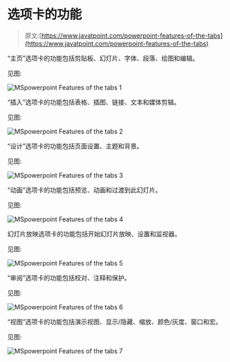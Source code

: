 # 选项卡的功能

> 原文:[https://www.javatpoint.com/powerpoint-features-of-the-tabs](https://www.javatpoint.com/powerpoint-features-of-the-tabs)

“主页”选项卡的功能包括剪贴板、幻灯片、字体、段落、绘图和编辑。

见图:

![MSpowerpoint Features of the tabs 1](../Images/8903fb3504e7261b01f37b15176e2ce2.png)

“插入”选项卡的功能包括表格、插图、链接、文本和媒体剪辑。

见图:

![MSpowerpoint Features of the tabs 2](../Images/147ecdb12eb36498a97d83b01aedef59.png)

“设计”选项卡的功能包括页面设置、主题和背景。

见图:

![MSpowerpoint Features of the tabs 3](../Images/66226fade41012e8d298bb9dbc695806.png)

“动画”选项卡的功能包括预览、动画和过渡到此幻灯片。

见图:

![MSpowerpoint Features of the tabs 4](../Images/fbbc5239cee92e4d2b20410ed2c1634d.png)

幻灯片放映选项卡的功能包括开始幻灯片放映、设置和监视器。

见图:

![MSpowerpoint Features of the tabs 5](../Images/f3241ae404e080e5a0fecaccbf358f22.png)

“审阅”选项卡的功能包括校对、注释和保护。

见图:

![MSpowerpoint Features of the tabs 6](../Images/deb7e67727f151047ac4097b8a4e6643.png)

“视图”选项卡的功能包括演示视图、显示/隐藏、缩放、颜色/灰度、窗口和宏。

见图:

![MSpowerpoint Features of the tabs 7](../Images/72e055d738abb42a9d5d5e5f8727b9f2.png)